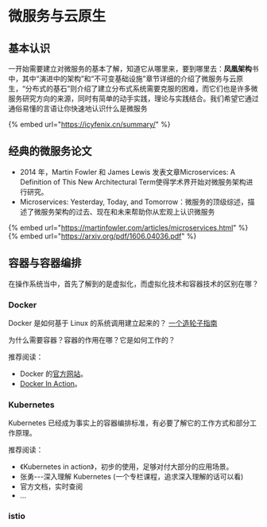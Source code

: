 # 微服务与云原生

## 基本认识

一开始需要建立对微服务的基本了解，知道它从哪里来，要到哪里去：**凤凰架构**书中，其中“演进中的架构”和“不可变基础设施”章节详细的介绍了微服务与云原生，“分布式的基石”则介绍了建立分布式系统需要克服的困难，而它们也是许多微服务研究方向的来源，同时有简单的动手实践，理论与实践结合。我们希望它通过通俗易懂的言语让你快速地认识什么是微服务

{% embed url="https://icyfenix.cn/summary/" %}

## 经典的微服务论文

* 2014 年，Martin Fowler 和 James Lewis 发表文章Microservices: A Definition of This New Architectural Term使得学术界开始对微服务架构进行研究。
* Microservices: Yesterday, Today, and Tomorrow：微服务的顶级综述，描述了微服务架构的过去、现在和未来帮助你从宏观上认识微服务

{% embed url="https://martinfowler.com/articles/microservices.html" %}
{% embed url="https://arxiv.org/pdf/1606.04036.pdf" %}

## 容器与容器编排

在操作系统当中，首先了解到的是虚拟化，而虚拟化技术和容器技术的区别在哪？

### Docker

Docker 是如何基于 Linux 的系统调用建立起来的？  [一个造轮子指南](https://blog.lizzie.io/linux-containers-in-500-loc.html)

为什么需要容器？容器的作用在哪？它是如何工作的？

推荐阅读：

* Docker 的[官方网站](https://www.docker.com/)。
* [Docker In Action](https://book.douban.com/subject/34466033/)。

### Kubernetes

Kubernetes 已经成为事实上的容器编排标准，有必要了解它的工作方式和部分工作原理。

推荐阅读：

* 《Kubernetes in action》，初步的使用，足够对付大部分的应用场景。
* 张勇---深入理解 Kubernetes (一个专栏课程，追求深入理解的话可以看)
* 官方文档，实时查阅
* ...

### istio

<!-- TODO: Add something about istio -->